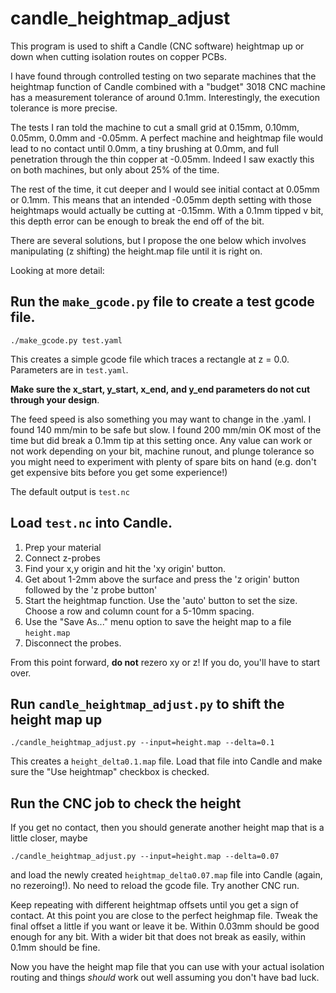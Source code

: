 # candle_heightmap_adjust

This program is used to shift a Candle (CNC software) heightmap up or down
when cutting isolation routes on copper PCBs.

I have found through controlled testing on two separate machines that the
heightmap function of Candle combined with a "budget" 3018 CNC machine
has a measurement tolerance of around 0.1mm.  Interestingly, the execution
tolerance is more precise.

The tests I ran told the machine to cut a small grid at 0.15mm, 0.10mm, 0.05mm,
0.0mm and -0.05mm.  A perfect machine and heightmap file would lead to no
contact until 0.0mm, a tiny brushing at 0.0mm, and full penetration through
the thin copper at -0.05mm.  Indeed I saw exactly this on both machines, but
only about 25% of the time.

The rest of the time, it cut deeper and I would see initial contact at 0.05mm
or 0.1mm.  This means that an intended -0.05mm depth setting with those
heightmaps would actually be cutting at -0.15mm.  With a 0.1mm tipped v bit,
this depth error can be enough to break the end off of the bit.

There are several solutions, but I propose the one below which involves
manipulating (z shifting) the height.map file until it is right on.

Looking at more detail:

## Run the `make_gcode.py` file to create a test gcode file.

    ./make_gcode.py test.yaml

This creates a simple gcode file which traces a rectangle at z = 0.0.
Parameters are in `test.yaml`. 

**Make sure the x_start, y_start, x_end, and y_end parameters do not cut through your design**.

The feed speed is also something you may want to change in the .yaml. I found
140 mm/min to be safe but slow.  I found 200 mm/min OK most of the time but did
break a 0.1mm tip at this setting once.  Any value can work or not work
depending on your bit, machine runout, and plunge tolerance so you might need
to experiment with plenty of spare bits on hand (e.g. don't get expensive bits
before you get some experience!)

The default output is `test.nc` 

## Load `test.nc` into Candle.

   1. Prep your material
   2. Connect z-probes
   3. Find your x,y origin and hit the 'xy origin' button.
   4. Get about 1-2mm above the surface and press the 'z origin' button followed by the 'z probe button'
   5. Start the heightmap function.  Use the 'auto' button to set the size.  Choose a row and column count for a 5-10mm spacing.
   6. Use the "Save As..." menu option to save the height map to a file `height.map`
   7. Disconnect the probes.

From this point forward, **do not** rezero xy or z!  If you do, you'll have to start over.


## Run `candle_heightmap_adjust.py` to shift the height map up

    ./candle_heightmap_adjust.py --input=height.map --delta=0.1

This creates a `height_delta0.1.map` file.  Load that file into Candle and make
sure the "Use heightmap" checkbox is checked.

## Run the CNC job to check the height

If you get no contact, then you should generate another height map that is a
little closer, maybe

    ./candle_heightmap_adjust.py --input=height.map --delta=0.07

and load the newly created `heightmap_delta0.07.map` file into Candle (again,
no rezeroing!).  No need to reload the gcode file.  Try another CNC run. 

Keep repeating with different heightmap offsets until you get a sign of
contact.  At this point you are close to the perfect heighmap file.  Tweak the
final offset a little if you want or leave it be.  Within 0.03mm should be good
enough for any bit.  With a wider bit that does not break as easily, within
0.1mm should be fine.

Now you have the height map file that you can use with your actual
isolation routing and things *should* work out well assuming you don't
have bad luck.
